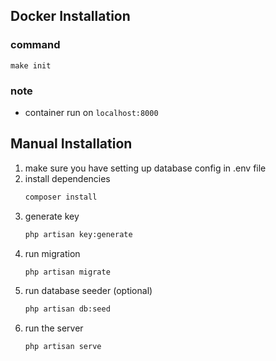## Docker Installation
### command 
``` 
make init
```

### note
- container run on ``` localhost:8000 ```

## Manual Installation
1. make sure you have setting up database config in .env file
2. install dependencies
    ```bash
    composer install
    ```
3. generate key
    ```bash
    php artisan key:generate
    ```
4. run migration
    ```bash
    php artisan migrate
    ```
5. run database seeder (optional)
    ```bash
    php artisan db:seed
    ```
6. run the server 
    ```bash
    php artisan serve
    ```
